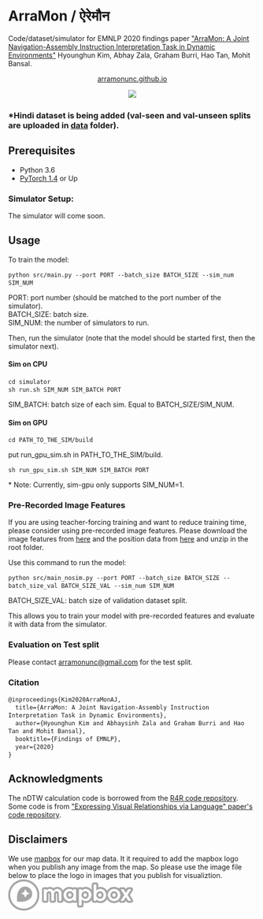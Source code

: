 # ArraMon / ऐरेमौन
Code/dataset/simulator for EMNLP 2020 findings paper ["ArraMon: A Joint Navigation-Assembly Instruction Interpretation Task in Dynamic Environments"](http://arxiv.org/abs/2011.07660) Hyounghun Kim,  Abhay Zala, Graham Burri, Hao Tan, Mohit Bansal. 
<p align="center">
  <a href="https://arramonunc.github.io">arramonunc.github.io</a>
</p>
<p align="center">
  <img src="https://github.com/hyounghk/ArraMon/blob/main/final-english-hindi.gif">
</p>

### \*Hindi dataset is being added (val-seen and val-unseen splits are uploaded in [data](./data) folder).


## Prerequisites

- Python 3.6
- [PyTorch 1.4](http://pytorch.org/) or Up


### Simulator Setup:
The simulator will come soon.


## Usage

To train the model:
```
python src/main.py --port PORT --batch_size BATCH_SIZE --sim_num SIM_NUM
```
PORT: port number (should be matched to the port number of the simulator). <br>
BATCH_SIZE: batch size. <br>
SIM_NUM: the number of simulators to run. <br>

Then, run the simulator (note that the model should be started first, then the simulator next).
#### Sim on CPU 
```
cd simulator
sh run.sh SIM_NUM SIM_BATCH PORT
```
SIM_BATCH: batch size of each sim. Equal to BATCH_SIZE/SIM_NUM.

#### Sim on GPU
```
cd PATH_TO_THE_SIM/build
```
put run_gpu_sim.sh in PATH_TO_THE_SIM/build.
```
sh run_gpu_sim.sh SIM_NUM SIM_BATCH PORT
```
\* Note: Currently, sim-gpu only supports SIM_NUM=1.<br>
### Pre-Recorded Image Features
If you are using teacher-forcing training and want to reduce training time, please consider using pre-recorded image features.
Please download the image features from [here](https://drive.google.com/file/d/1-Wchv0sK4B4L9Lcof1_34q64zIjNS2mC/view?usp=sharing) and the position data from [here](https://drive.google.com/file/d/1j7g4qNBIK-9bG6Q4nF2BPlJBu1C1K8ej/view?usp=sharing) and unzip in the root folder.

Use this command to run the model:
```
python src/main_nosim.py --port PORT --batch_size BATCH_SIZE --batch_size_val BATCH_SIZE_VAL --sim_num SIM_NUM
```
BATCH_SIZE_VAL: batch size of validation dataset split.

This allows you to train your model with pre-recorded features and evaluate it with data from the simulator.
### Evaluation on Test split
Please contact arramonunc@gmail.com for the test split.

### Citation
```
@inproceedings{Kim2020ArraMonAJ,
  title={ArraMon: A Joint Navigation-Assembly Instruction Interpretation Task in Dynamic Environments},
  author={Hyounghun Kim and Abhaysinh Zala and Graham Burri and Hao Tan and Mohit Bansal},
  booktitle={Findings of EMNLP},
  year={2020}
}
```

## Acknowledgments
The nDTW calculation code is borrowed from the [R4R code repository](https://github.com/google-research/google-research/tree/master/r4r). <br>
Some code is from ["Expressing Visual Relationships via Language" paper's code repository](https://github.com/airsplay/VisualRelationships).


## Disclaimers
We use [mapbox](https://www.mapbox.com/) for our map data. 
It it required to add the mapbox logo when you publish any image from the map. So please use the image file below to place the logo in images that you publish for visualiztion. <br>
![maobox Logo](https://github.com/hyounghk/ArraMon/blob/main/mapbox-attribution.png)
